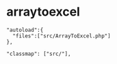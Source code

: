 # arraytoexcel
    "autoload":{
      "files":["src/ArrayToExcel.php"]
    },
    
    "classmap": ["src/"],